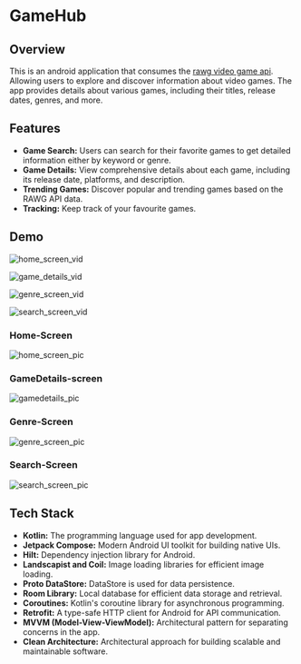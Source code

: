 # GameHub

## Overview

This is an android application that consumes the [rawg video game api](https://api.rawg.io/docs/#tag/games). Allowing users to explore and discover information about video games. The app provides details about various games, including their titles, release dates, genres, and more.

## Features

- **Game Search:** Users can search for their favorite games to get detailed information either by keyword or genre.
- **Game Details:** View comprehensive details about each game, including its release date, platforms, and description.
- **Trending Games:** Discover popular and trending games based on the RAWG API data.
- **Tracking:** Keep track of your favourite games.

## Demo

![home_screen_vid](https://github.com/mungai-codes/gamehub/assets/56951481/82105a26-3a7f-44d5-bef1-9f2b27d0a76d)

![game_details_vid](https://github.com/mungai-codes/gamehub/assets/56951481/4caa631e-c20f-4e11-a0ec-e8ce0da551e3)

![genre_screen_vid](https://github.com/mungai-codes/gamehub/assets/56951481/4db4e6f9-5ebe-49d7-81ac-0fe290d0f278)

![search_screen_vid](https://github.com/mungai-codes/gamehub/assets/56951481/060b54f1-595c-445f-86e4-99b9a3dbab41)

### Home-Screen

![home_screen_pic](https://github.com/mungai-codes/gamehub/assets/56951481/9a1b2ede-1f10-40d6-9cd8-737b88adf9aa)

### GameDetails-screen

![gamedetails_pic](https://github.com/mungai-codes/gamehub/assets/56951481/b29d4f3e-da63-4c40-a7bc-b5252e4dd4db)

### Genre-Screen

![genre_screen_pic](https://github.com/mungai-codes/gamehub/assets/56951481/23ccafe8-31bc-403f-85ca-56db78631f95)

### Search-Screen

![search_screen_pic](https://github.com/mungai-codes/gamehub/assets/56951481/315187d1-55ae-4c61-abf1-c341037eb9c6)

## Tech Stack

- **Kotlin:** The programming language used for app development.
- **Jetpack Compose:** Modern Android UI toolkit for building native UIs.
- **Hilt:** Dependency injection library for Android.
- **Landscapist and Coil:** Image loading libraries for efficient image loading.
- **Proto DataStore:** DataStore is used for data persistence.
- **Room Library:** Local database for efficient data storage and retrieval.
- **Coroutines:** Kotlin's coroutine library for asynchronous programming.
- **Retrofit:** A type-safe HTTP client for Android for API communication.
- **MVVM (Model-View-ViewModel):** Architectural pattern for separating concerns in the app.
- **Clean Architecture:** Architectural approach for building scalable and maintainable software.



